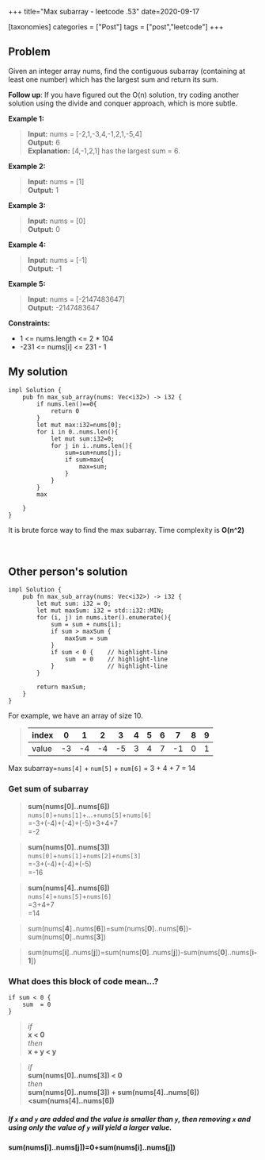 +++
title="Max subarray - leetcode .53"
date=2020-09-17

[taxonomies]
categories = ["Post"]
tags = ["post","leetcode"]
+++

## Problem
Given an integer array nums, find the contiguous subarray (containing at least one number) which has the largest sum and return its sum.

**Follow up**: If you have figured out the O(n) solution, try coding another solution using the divide and conquer approach, which is more subtle.

**Example 1:**
> **Input:** nums = [-2,1,-3,4,-1,2,1,-5,4]  
> **Output:** 6  
> **Explanation:** [4,-1,2,1] has the largest sum = 6.

**Example 2:**
> **Input:** nums = [1]  
> **Output:** 1

**Example 3:**
> **Input:** nums = [0]  
> **Output:** 0

**Example 4:**
> **Input:** nums = [-1]  
> **Output:** -1

**Example 5:**
> **Input:** nums = [-2147483647]  
> **Output:** -2147483647

**Constraints:**
- 1 <= nums.length <= 2 * 104
- -231 <= nums[i] <= 231 - 1

## My solution
```
impl Solution {
    pub fn max_sub_array(nums: Vec<i32>) -> i32 {
        if nums.len()==0{
            return 0
        }
        let mut max:i32=nums[0];
        for i in 0..nums.len(){
            let mut sum:i32=0;
            for j in i..nums.len(){
                sum=sum+nums[j];
                if sum>max{
                    max=sum;
                }
            }
        }
        max
        
    }
}
```
It is brute force way to find the max subarray. Time complexity is **O(n^2)**  
<br/>
<br/>


## Other person's solution

```
impl Solution {
    pub fn max_sub_array(nums: Vec<i32>) -> i32 {
        let mut sum: i32 = 0;
        let mut maxSum: i32 = std::i32::MIN;
        for (i, j) in nums.iter().enumerate(){
            sum = sum + nums[i];
            if sum > maxSum {
                maxSum = sum
            }
            if sum < 0 {    // highlight-line
                sum  = 0    // highlight-line
            }               // highlight-line
        }
        
        return maxSum;
    }
}
```
For example, we have an array of size 10.  

> |index|0|1|2|3|4|5|6|7|8|9|
> |---|---|---|---|---|---|---|---|---|---|---|
> value|-3|-4|-4|-5|3|4|7|-1|0|1|

Max subarray=`nums[4]` + `num[5]` + `num[6]` = 3 + 4 + 7 = 14


### Get sum of subarray
> **sum(nums[0]..nums[6])**  
> `nums[0]`+`nums[1]`+...+`nums[5]`+`nums[6]`  
>=-3+(-4)+(-4)+(-5)+3+4+7  
>=-2  


> **sum(nums[0]..nums[3])**   
> `nums[0]`+`nums[1]`+`nums[2]`+`nums[3]`  
>=-3+(-4)+(-4)+(-5)  
>=-16  


> **sum(nums[4]..nums[6])**  
> `nums[4]`+`nums[5]`+`nums[6]`  
>=3+4+7  
>=14

> sum(nums[**4**]..nums[**6**])=sum(nums[**0**]..nums[**6**])-sum(nums[**0**]..nums[**3**])

> sum(nums[**i**]..nums[**j**])=sum(nums[**0**]..nums[**j**])-sum(nums[**0**]..nums[**i-1**])


### What does this block of code mean...? 
```
if sum < 0 {
    sum  = 0
}
```

> *if*  
> **x < 0**  
> *then*  
> **x + y < y**  


> *if*  
> **sum(nums[0]..nums[3]) < 0**  
> *then*  
> **sum(nums[0]..nums[3]) + sum(nums[4]..nums[6])<sum(nums[4]..nums[6])** 

##### If `x` and `y` are added and the value is smaller than `y`, then removing `x` and using only the value of `y` will yield a larger value.

**sum(nums[i]..nums[j])=0+sum(nums[i]..nums[j])**